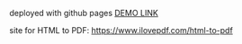 deployed with github pages [DEMO LINK](https://pavel-gutsal.github.io/Resume/)

site for HTML to PDF: https://www.ilovepdf.com/html-to-pdf